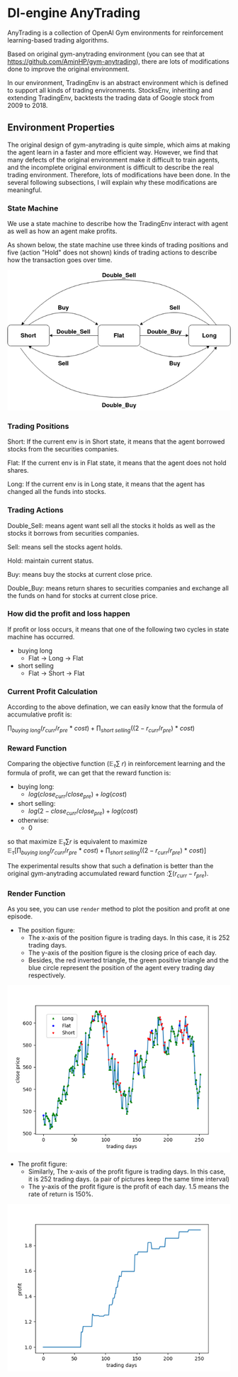 # DI-engine AnyTrading

AnyTrading is a collection of OpenAI Gym environments for reinforcement learning-based trading algorithms. 

Based on original gym-anytrading environment (you can see that at https://github.com/AminHP/gym-anytrading), there are lots of modifications done to improve the original environment.

In our environment, TradingEnv is an abstract environment which is defined to support all kinds of trading environments. StocksEnv, inheriting and extending TradingEnv, backtests the trading data of Google stock from 2009 to 2018.

## Environment Properties

The original design of gym-anytrading is quite simple, which aims at making the agent learn in a faster and more efficient way. However, we find that 
many defects of the original environment make it difficult to train agents, and the incomplete original environment is difficult to describe the real trading environment. Therefore, lots of modifications have been done. In the several following subsections, I will explain why these modifications are meaningful.

### State Machine
We use a state machine to describe how the TradingEnv interact with agent as well as how an agent make profits.

As shown below, the state machine use three kinds of trading positions and five (action "Hold" does not shown) kinds of trading actions to describe how the transaction goes over time.

![state machine](./statemachine.png)

### Trading Positions

Short:
    If the current env is in Short state, it means that the agent borrowed stocks from the securities companies.

Flat:
    If the current env is in Flat state, it means that the agent does not hold shares.

Long:
    If the current env is in Long state, it means that the agent has changed all the funds into stocks.

### Trading Actions

Double_Sell:
    means agent want sell all the stocks it holds as well as the stocks it borrows from securities companies.

Sell:
    means sell the stocks agent holds.

Hold:
    maintain current status.

Buy:
    means buy the stocks at current close price.

Double_Buy:
    means return shares to securities companies and exchange all the funds on hand for stocks at current close price.

### How did the profit and loss happen

If profit or loss occurs, it means that one of the following two cycles in state machine has occurred.

- buying long
  - Flat -> Long -> Flat
- short selling
  - Flat -> Short -> Flat

### Current Profit Calculation

According to the above defination, we can easily know that the formula of accumulative profit is: 

$\prod_{buying\ long}(r_{curr}/r_{pre}\ *\ cost) + \prod_{short\ selling}((2-r_{curr}/r_{pre})\ *\ cost)$


### Reward Function



Comparing the objective function ($\mathbb{E}_{\tau}\sum\ r$) in reinforcement learning and the formula of profit, we can get that the reward function is:

- buying long:
  - $log(close_{curr} / close_{pre})+log(cost)$
- short selling:
  - $log(2 - close_{curr} / close_{pre})+log(cost)$
- otherwise:
  - 0
  
so that maximize $\mathbb{E}_{\tau} \sum r$ 
is equivalent to maximize $\mathbb{E}_{\tau}[\prod_{buying\ long}(r_{curr}/r_{pre}\ *\ cost) + \prod_{short\ selling}((2-r_{curr}/r_{pre})\ *\ cost)]$

The experimental results show that such a defination is better than the original gym-anytrading accumulated reward function :$\sum(r_{curr} - r_{pre})$.
### Render Function

  As you see, you can use `render` method to plot the position and profit at one episode.
  
    
  - The position figure:
    - The x-axis of the position figure is trading days. In this case, it is 252 trading days.
    - The y-axis of the position figure is the closing price of each day.
    - Besides, the red inverted triangle, the green positive triangle and the blue circle represent the position of the agent every trading day respectively.
  
![position](./position.png)

  - The profit figure:
    - Similarly, The x-axis of the profit figure is trading days. In this case, it is 252 trading days. (a pair of pictures keep the same time interval)
    - The y-axis of the profit figure is the profit of each day. 1.5 means the rate of return is 150%.
  
![profit](./profit.png)

